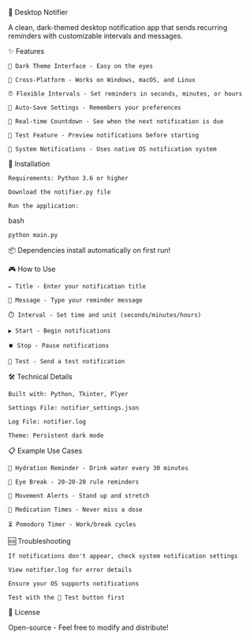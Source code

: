 🎯 Desktop Notifier

A clean, dark-themed desktop notification app that sends recurring reminders with customizable intervals and messages.

✨ Features

    🎨 Dark Theme Interface - Easy on the eyes

    🔔 Cross-Platform - Works on Windows, macOS, and Linux

    ⏰ Flexible Intervals - Set reminders in seconds, minutes, or hours

    💾 Auto-Save Settings - Remembers your preferences

    🔄 Real-time Countdown - See when the next notification is due

    🧪 Test Feature - Preview notifications before starting

    📱 System Notifications - Uses native OS notification system

🚀 Installation

    Requirements: Python 3.6 or higher

    Download the notifier.py file

    Run the application:

bash
```
python main.py
```
📦 Dependencies install automatically on first run!

🎮 How to Use

    ✏️ Title - Enter your notification title

    📝 Message - Type your reminder message

    ⏱️ Interval - Set time and unit (seconds/minutes/hours)

    ▶️ Start - Begin notifications

    ⏹️ Stop - Pause notifications

    🔔 Test - Send a test notification

🛠️ Technical Details

    Built with: Python, Tkinter, Plyer

    Settings File: notifier_settings.json

    Log File: notifier.log

    Theme: Persistent dark mode

📋 Example Use Cases

    🚰 Hydration Reminder - Drink water every 30 minutes

    👀 Eye Break - 20-20-20 rule reminders

    🏃 Movement Alerts - Stand up and stretch

    💊 Medication Times - Never miss a dose

    ⏳ Pomodoro Timer - Work/break cycles

🆘 Troubleshooting

    If notifications don't appear, check system notification settings

    View notifier.log for error details

    Ensure your OS supports notifications

    Test with the 🔔 Test button first

📄 License

Open-source - Feel free to modify and distribute!